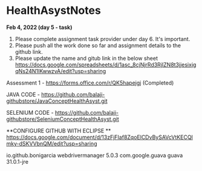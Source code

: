 # HealthAsystNotes
**Feb 4, 2022 (day 5 - task)**
1. Please complete assignment task provider under day 6. It's important. 
2. Please push all the work done so far and assignment details to the github link. 
3. Please update the name and gitub link in the below sheet
https://docs.google.com/spreadsheets/d/1asc_8cjNjrRd3RjIZN8t3jjesixjgqNs24N1IKwwzvA/edit?usp=sharing


Assessment 1 - https://forms.office.com/r/QK5hapejgj (Completed)

JAVA CODE - https://github.com/balaji-githubstore/JavaConceptHealthAsyst.git

SELENIUM CODE - https://github.com/balaji-githubstore/SeleniumConceptHealthAsyst.git


**CONFIGURE GITHUB WITH ECLIPSE **
https://docs.google.com/document/d/13zFjFIaf8ZqoElCDvBySAVcVtKECQImky-dSKVVbnQM/edit?usp=sharing



<dependency>
			<groupId>io.github.bonigarcia</groupId>
			<artifactId>webdrivermanager</artifactId>
			<version>5.0.3</version>
		</dependency>

		
<dependency>
			<groupId>com.google.guava</groupId>
			<artifactId>guava</artifactId>
			<version>31.0.1-jre</version>
		</dependency>
